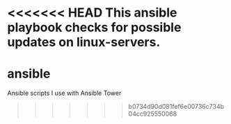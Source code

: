 <<<<<<< HEAD
This ansible playbook checks for possible updates on linux-servers.
=======
# ansible
Ansible scripts I use with Ansible Tower
>>>>>>> b0734d90d081fef6e00736c734b04cc925550068
